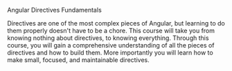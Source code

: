 Angular Directives Fundamentals

Directives are one of the most complex pieces of Angular, but learning to do them properly doesn't have to be a chore. This course will take you from knowing nothing about directives, to knowing everything. Through this course, you will gain a comprehensive understanding of all the pieces of directives and how to build them. More importantly you will learn how to make small, focused, and maintainable directives.